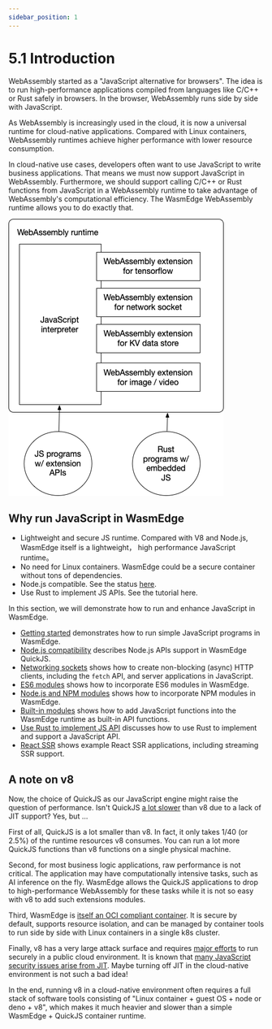 ```yaml
---
sidebar_position: 1
---
```


# 5.1 Introduction



WebAssembly started as a "JavaScript alternative for browsers". The idea is to run high-performance applications compiled from languages like C/C++ or Rust safely in browsers. In the browser, WebAssembly runs side by side with JavaScript.

As WebAssembly is increasingly used in the cloud, it is now a universal runtime for cloud-native applications. Compared with Linux containers, WebAssembly runtimes achieve higher performance with lower resource consumption.

In cloud-native use cases, developers often want to use JavaScript to write business applications. That means we must now support JavaScript in WebAssembly. Furthermore, we should support calling C/C++ or Rust functions from JavaScript in a WebAssembly runtime to take advantage of WebAssembly's computational efficiency. The WasmEdge WebAssembly runtime allows you to do exactly that.

![javascript](javascript.png)

## Why run JavaScript in WasmEdge

* Lightweight and secure JS runtime. Compared with V8 and Node.js, WasmEdge itself is a lightweight， high performance JavaScript runtime。
* No need for Linux containers. WasmEdge could be a secure container without tons of dependencies.
* Node.js compatible. See the status [here](https://github.com/WasmEdge/WasmEdge/issues/1535). 
* Use Rust to implement JS APIs. See the tutorial here.


In this section, we will demonstrate how to run and enhance JavaScript in WasmEdge.

* [Getting started](hello_world) demonstrates how to run simple JavaScript programs in WasmEdge.
* [Node.js compatibility](nodejs) describes Node.js APIs support in WasmEdge QuickJS.
* [Networking sockets](../../category/http-service) shows how to create non-blocking (async) HTTP clients, including the `fetch` API, and server applications in JavaScript.
* [ES6 modules](es6) shows how to incorporate ES6 modules in WasmEdge.
* [Node.js and NPM modules](npm) shows how to incorporate NPM modules in WasmEdge.
* [Built-in modules](modules) shows how to add JavaScript functions into the WasmEdge runtime as built-in API functions.
* [Use Rust to implement JS API](rust) discusses how to use Rust to implement and support a JavaScript API.
* [React SSR](ssr) shows example React SSR applications, including streaming SSR support.

## A note on v8

Now, the choice of QuickJS as our JavaScript engine might raise the question of performance. Isn't QuickJS [a lot slower](https://bellard.org/quickjs/bench.html) than v8 due to a lack of JIT support? Yes, but ...

First of all, QuickJS is a lot smaller than v8. In fact, it only takes 1/40 (or 2.5%) of the runtime resources v8 consumes. You can run a lot more QuickJS functions than v8 functions on a single physical machine.

Second, for most business logic applications, raw performance is not critical. The application may have computationally intensive tasks, such as AI inference on the fly. WasmEdge allows the QuickJS applications to drop to high-performance WebAssembly for these tasks while it is not so easy with v8 to add such extensions modules.

Third, WasmEdge is [itself an OCI compliant container](../deploy/intro).
It is secure by default, supports resource isolation, and can be managed by container tools to run side by side with Linux containers in a single k8s cluster.

Finally, v8 has a very large attack surface and requires [major efforts](https://blog.cloudflare.com/mitigating-spectre-and-other-security-threats-the-cloudflare-workers-security-model/) to run securely in a public cloud environment.
It is known that [many JavaScript security issues arise from JIT](https://www.theregister.com/2021/08/06/edge_super_duper_security_mode/). Maybe turning off JIT in the cloud-native environment is not such a bad idea!

In the end, running v8 in a cloud-native environment often requires a full stack of software tools consisting of "Linux container + guest OS + node or deno + v8", which makes it much heavier and slower than a simple WasmEdge + QuickJS container runtime.
